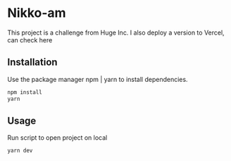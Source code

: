 # Nikko-am

This project is a challenge from Huge Inc.
I also deploy a version to Vercel, can check here

## Installation

Use the package manager npm | yarn to install dependencies.

```bash
npm install
yarn
```

## Usage

Run script to open project on local

```bash
yarn dev
```
